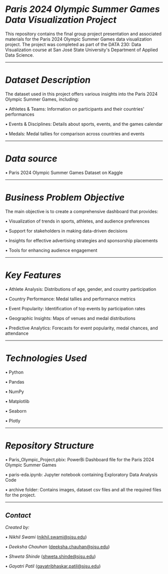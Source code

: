# *Paris 2024 Olympic Summer Games Data Visualization Project*

This repository contains the final group project presentation and associated materials for the Paris 2024 Olympic Summer Games data visualization project. The project was completed as part of the DATA 230: Data Visualization course at San José State University's Department of Applied Data Science.

---

# *Dataset Description*
The dataset used in this project offers various insights into the Paris 2024 Olympic Summer Games, including:

•⁠ Athletes & Teams: Information on participants and their countries' performances

•⁠ Events & Disciplines: Details about sports, events, and the games calendar

•⁠ Medals: Medal tallies for comparison across countries and events

---

# *Data source*

•⁠ Paris 2024 Olympic Summer Games Dataset on Kaggle

---

# *Business Problem Objective*
The main objective is to create a comprehensive dashboard that provides:

•⁠ Visualization of trends in sports, athletes, and audience preferences

•⁠ Support for stakeholders in making data-driven decisions

•⁠ Insights for effective advertising strategies and sponsorship placements

•⁠ Tools for enhancing audience engagement

---

# *Key Features*

•⁠ Athlete Analysis: Distributions of age, gender, and country participation

•⁠ Country Performance: Medal tallies and performance metrics

•⁠ Event Popularity: Identification of top events by participation rates

•⁠ Geographic Insights: Maps of venues and medal distributions

•⁠ Predictive Analytics: Forecasts for event popularity, medal chances, and attendance


---


# *Technologies Used*

•⁠ Python

•⁠ Pandas

•⁠ NumPy

•⁠ Matplotlib

•⁠ Seaborn

•⁠ Plotly

---

# *Repository Structure*

•⁠ Paris_Olympic_Project.pbix: PowerBi Dashboard file for the Paris 2024 Olympic Summer Games

•⁠ paris-eda.ipynb: Jupyter notebook containing Exploratory Data Analysis Code

•⁠ archive folder: Contains images, dataset csv files and all the required files for the project.

---

## *Contact*

*Created by:*

•⁠  ⁠*Nikhil Swami* ([nikhil.swami@sjsu.edu](mailto:nikhil.swami@sjsu.edu))

•⁠  ⁠*Deeksha Chauhan* ([deeksha.chauhan@sjsu.edu](mailto:deeksha.chauhan@sjsu.edu))

•⁠  *Shweta Shinde* ([shweta.shinde@sjsu.edu](mailto:shweta.shinde@sjsu.edu))

•⁠  *Gayatri Patil* ([gayatribhaskar.patil@sjsu.edu](mailto:gayatribhaskar.patil@sjsu.edu))

